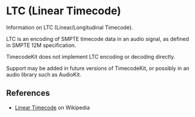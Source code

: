 # LTC (Linear Timecode)

Information on LTC (Linear/Longitudinal Timecode).

LTC is an encoding of SMPTE timecode data in an audio signal, as defined in SMPTE 12M specification.

TimecodeKit does not implement LTC encoding or decoding directly.

Support may be added in future versions of TimecodeKit, or possibly in an audio library such as AudioKit.

## References

- [Linear Timecode](https://en.wikipedia.org/wiki/Linear_timecode) on Wikipedia
